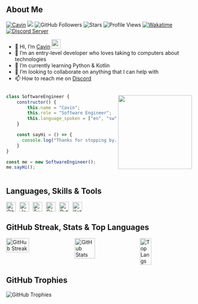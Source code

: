 <!-- Killercavin@CalaTech -->

## About Me

[![Cavin](https://img.shields.io/badge/Cavin-<COLOR>.svg)](https://shields.io/)
![](https://badges.frapsoft.com/os/v1/open-source.svg?v=102)
![GitHub Followers](https://img.shields.io/github/followers/Killercavin?label=Follow&style=social&style=plastic)
![Stars](https://img.shields.io/github/stars/Killercavin?affiliations=OWNER%2CCOLLABORATOR&style=social&style=plastic&color=gold)
![Profile Views](https://komarev.com/ghpvc/?username=Killercavin&color=green&style=plastic)
[![Wakatime](https://wakatime.com/badge/user/0a629113-4a07-4f00-baa2-ec03ce250a02.svg?style=plastic)](https://wakatime.com/@0a629113-4a07-4f00-baa2-ec03ce250a02)
[![Discord Server](https://img.shields.io/discord/950481728068263976?color=blueviolet&logo=Discord&style=plastic)](https://discord.gg/GnrKuFSaUC)
- 👋 Hi, I’m [Cavin](https://cavinlarry.vercel.app) <img src="https://emojis.slackmojis.com/emojis/images/1588315024/8823/hyperkitty.gif?1588315024" width="25"></h3>
- 👀 I’m an entry-level developer who loves taking to computers about technologies
- 🌱 I’m currently learning Python & Kotlin
- 💞️ I’m looking to collaborate on anything that I can help with
- 📫 How to reach me on [Discord](https://discordapp.com/users/Killercavin)

<div style="display: flex; flex-direction: row-reverse; align-items:center; justify-conten: center;">

<img align="right" src="https://media.giphy.com/media/M9gbBd9nbDrOTu1Mqx/giphy.gif" width="200">

```js
class SoftwareEngineer {
    constructor() {
        this.name = "Cavin";
        this.role = "Software Engineer";
        this.language_spoken = ["en", "sw"];
    }

    const sayHi = () => {
      console.log("Thanks for stopping by. I hope you find some of my work interesting.");
    }
}

const me = new SoftwareEngineer();
me.sayHi();
```

</div>

## Languages, Skills & Tools
<div style="display: flex;">
  <img alt="Git" width="26px" src="https://cdn.jsdelivr.net/gh/devicons/devicon/icons/git/git-original.svg" style="padding-right:10px;" />
  <img alt="JavaScript" width="26px" src="https://cdn.jsdelivr.net/gh/devicons/devicon/icons/javascript/javascript-original.svg" style="padding-right:10px;" />
  <img alt="TypeScript" width="26px" src="https://cdn.jsdelivr.net/gh/devicons/devicon/icons/typescript/typescript-plain.svg" style="padding-right:10px;" />
  <img alt="React" width="26px" src="https://cdn.jsdelivr.net/gh/devicons/devicon/icons/react/react-original.svg" style="padding-right:10px;" />
  <img alt="Python" width="26px" src="https://cdn.jsdelivr.net/gh/devicons/devicon/icons/python/python-original.svg" style="padding-right:10px;" />
  <img alt="Kotlin" width="26px" src="https://cdn.jsdelivr.net/gh/devicons/devicon/icons/kotlin/kotlin-original.svg" style="padding-right:10px;" />
</div>
 
## GitHub Streak, Stats & Top Languages
<div style="display: flex;">
  <img src="https://github-readme-streak-stats.herokuapp.com/?user=Killercavin&theme=outrun" alt="GitHub Streak" style="width: 35%; height: auto; padding-right:10px;">
  <img src="https://github-readme-stats.vercel.app/api?username=Killercavin&show_icons=true&theme=algolia" alt="GitHub Stats" style="width: 33%; height: auto; padding-right:10px;">
  <img src="https://github-readme-stats.vercel.app/api/top-langs/?username=Killercavin&theme=yeblu&limit=15&layout=compact" alt="Top Langs" style="width: 25%; height: auto; padding-right:10px;"/>
</div>
 
## GitHub Trophies
![GitHub Trophies](https://github-profile-trophy.vercel.app/?username=Killercavin&row=1&column=10)

<!-- End -->
